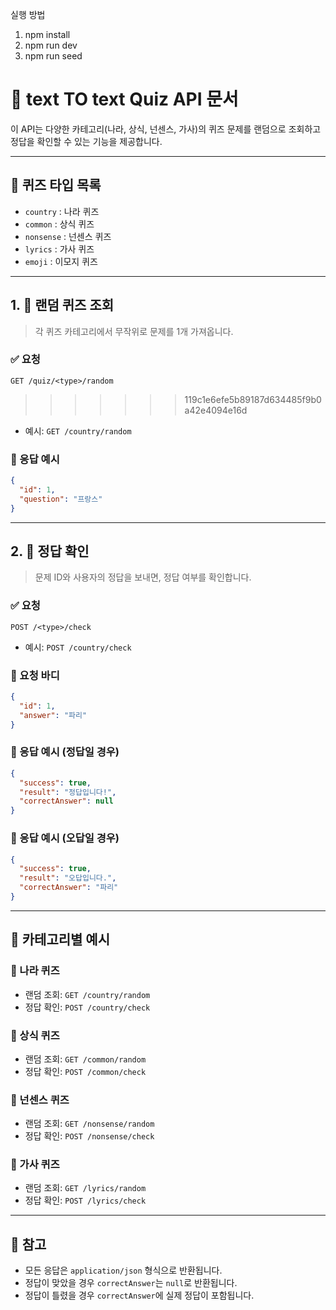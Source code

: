 실행 방법

1. npm install
2. npm run dev
3. npm run seed

# 📘 text TO text Quiz API 문서

이 API는 다양한 카테고리(나라, 상식, 넌센스, 가사)의 퀴즈 문제를 랜덤으로 조회하고 정답을 확인할 수 있는 기능을 제공합니다.

---

## 🧩 퀴즈 타입 목록

- `country` : 나라 퀴즈
- `common` : 상식 퀴즈
- `nonsense` : 넌센스 퀴즈
- `lyrics` : 가사 퀴즈
- `emoji` : 이모지 퀴즈

---

## 1. 📌 랜덤 퀴즈 조회

> 각 퀴즈 카테고리에서 무작위로 문제를 1개 가져옵니다.

### ✅ 요청

```http
GET /quiz/<type>/random
```

> > > > > > > 119c1e6efe5b89187d634485f9b0a42e4094e16d

- 예시: `GET /country/random`

### 🔁 응답 예시

```json
{
  "id": 1,
  "question": "프랑스"
}
```

---

## 2. 📌 정답 확인

> 문제 ID와 사용자의 정답을 보내면, 정답 여부를 확인합니다.

### ✅ 요청

```http
POST /<type>/check
```

- 예시: `POST /country/check`

### 📨 요청 바디

```json
{
  "id": 1,
  "answer": "파리"
}
```

### 🔁 응답 예시 (정답일 경우)

```json
{
  "success": true,
  "result": "정답입니다!",
  "correctAnswer": null
}
```

### 🔁 응답 예시 (오답일 경우)

```json
{
  "success": true,
  "result": "오답입니다.",
  "correctAnswer": "파리"
}
```

---

## 📂 카테고리별 예시

### 📍 나라 퀴즈

- 랜덤 조회: `GET /country/random`
- 정답 확인: `POST /country/check`

### 📍 상식 퀴즈

- 랜덤 조회: `GET /common/random`
- 정답 확인: `POST /common/check`

### 📍 넌센스 퀴즈

- 랜덤 조회: `GET /nonsense/random`
- 정답 확인: `POST /nonsense/check`

### 📍 가사 퀴즈

- 랜덤 조회: `GET /lyrics/random`
- 정답 확인: `POST /lyrics/check`

---

## 📌 참고

- 모든 응답은 `application/json` 형식으로 반환됩니다.
- 정답이 맞았을 경우 `correctAnswer`는 `null`로 반환됩니다.
- 정답이 틀렸을 경우 `correctAnswer`에 실제 정답이 포함됩니다.
